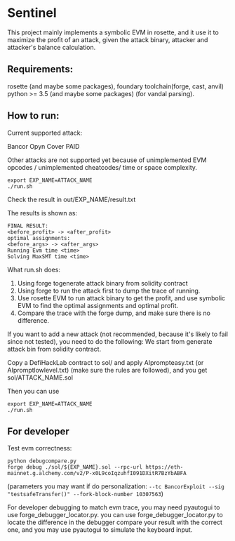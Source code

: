 # Sentinel

This project mainly implements a symbolic EVM in rosette, and it use it to maximize the profit of an attack, given the attack binary, attacker and attacker's balance calculation.


## Requirements:

rosette (and maybe some packages), foundary toolchain(forge, cast, anvil)
python >= 3.5 (and maybe some packages) (for vandal parsing).


## How to run:

Current supported attack:

Bancor
Opyn
Cover
PAID

Other attacks are not supported yet because of unimplemented EVM opcodes / unimplemented cheatcodes/ time or space complexity.

```
export EXP_NAME=ATTACK_NAME
./run.sh
```

Check the result in out/EXP_NAME/result.txt

The results is shown as:

```
FINAL RESULT:
<before_profit> -> <after_profit>
optimal assignments:
<before_args> -> <after_args>
Running Evm time <time>
Solving MaxSMT time <time>
```

What run.sh does:

1. Using forge togenerate attack binary from solidity contract
2. Using forge to run the attack first to dump the trace of running.
3. Use rosette EVM to run attack binary to get the profit, and use symbolic EVM to find the optimal assignments and optimal profit.
4. Compare the trace with the forge dump, and make sure there is no difference.


If you want to add a new attack (not recommended, because it's likely to fail since not tested), you need to do the following:
We start from generate attack bin from solidity contract.

Copy a DefiHackLab contract to sol/ and apply AIprompteasy.txt (or AIpromptlowlevel.txt) (make sure the rules are followed), and you get sol/ATTACK_NAME.sol

Then you can use

```
export EXP_NAME=ATTACK_NAME
./run.sh
```



## For developer

Test evm correctness:
```
python debugcompare.py
forge debug ./sol/${EXP_NAME}.sol --rpc-url https://eth-mainnet.g.alchemy.com/v2/P-x0L9coIqzuhfI091DXitR7BzYbABFA
```
(parameters you may want if do personalization: `--tc BancorExploit --sig "testsafeTransfer()" --fork-block-number 10307563`)

For developer debugging to match evm trace, you may need pyautogui to use forge_debugger_locator.py.
you can use forge_debugger_locator.py to locate the difference in the debugger compare your result with the correct one, and you may use pyautogui to simulate the keyboard input.